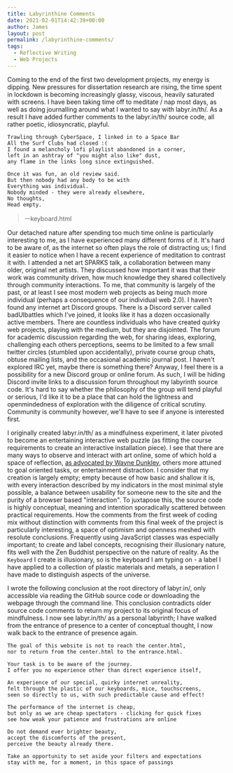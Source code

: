 ```yaml
---
title: Labyrinthine Comments
date: 2021-02-01T14:42:39+00:00
author: James
layout: post
permalink: /labyrinthine-comments/
tags:
  - Reflective Writing
  - Web Projects
---
```


Coming to the end of the first two development projects, my energy is dipping. New pressures for dissertation research are rising, the time spent in lockdown is becoming increasingly glassy, viscous, heavily saturated with screens. I have been taking time off to meditate  / nap most days, as well as doing journalling around what I wanted to say with labyr.in/th/. As a result I have added further comments to the labyr.in/th/ source code, all rather poetic, idiosyncratic, playful.

```
Trawling through CyberSpace, I linked in to a Space Bar
All the Surf Clubs had closed :(
I found a melancholy lofi playlist abandoned in a corner,
left in an ashtray of "you might also like" dust,
any flame in the links long since extinguished.

Once it was fun, an old review said.
But then nobody had any body to be with
Everything was individual.
Nobody minded - they were already elsewhere,
No thoughts,
Head empty.
```
> ㅡkeyboard.html

Our detached nature after spending too much time online is particularly interesting to me, as I have experienced many different forms of it. It's hard to be aware of, as the internet so often plays the role of distracting us; I find it easier to notice when I have a recent experience of meditation to contrast it with. I attended a net art SPARKS talk, a collaboration between many older, original net artists. They discussed how important it was that their work was community driven, how much knowledge they shared collectively through community interactions. To me, that community is largely of the past, or at least I see most modern web projects as being much more individual (perhaps a consequence of our individual web 2.0). I haven't found any internet art Discord groups. There is a Discord server called badUIbattles which I've joined, it looks like it has a dozen occasionally active members. There are countless individuals who have created quirky web projects, playing with the medium, but they are disjointed. The forum for academic discussion regarding the web, for sharing ideas, exploring, challenging each others perceptions, seems to be limited to a few small twitter circles (stumbled upon accidentally), private course group chats, obtuse mailing lists, and the occasional academic journal post. I haven't explored IRC yet, maybe there is something there? Anyway, I feel there is a possibility for a new Discord group or online forum. As such, I will be hiding Discord invite links to a discussion forum throughout my labyrinth source code. It's hard to say whether the philosophy of the group will tend playful or serious, I'd like it to be a place that can hold the lightness and openmindedness of exploration with the diligence of critical scrutiny. Community is community however, we'll have to see if anyone is interested first.

I originally created labyr.in/th/ as a mindfulness experiment, it later pivoted to become an entertaining interactive web puzzle (as fitting the course requirements to create an interactive installation piece). I see that there are many ways to observe and interact with art online, some of which hold a space of reflection, [as advocated by Wayne Dunkley](https://www-jstor-org.ezproxy.brighton.ac.uk/stable/20206066?pq-origsite=summon&seq=1#metadata_info_tab_contents), others more attuned to goal oriented tasks, or entertainment distraction. I consider that my creation is largely empty; empty because of how basic and shallow it is, with every interaction described by my indicators in the most minimal style possible, a balance between usability for someone new to the site and the purity of a browser based "interaction". To juxtapose this, the source code is highly conceptual, meaning and intention sporadically scattered between practical requirements. How the comments from the first week of coding mix without distinction with comments from this final week of the project is particularly interesting, a space of optimism and openness meshed with resolute conclusions. Frequently using JavaScript classes was especially important; to create and label concepts, recognising their illusionary nature, fits well with the Zen Buddhist perspective on the nature of reality. As the `Keyboard` I create is illusionary, so is the keyboard I am typing on - a label I have applied to a collection of plastic materials and metals, a seperation I have made to distinguish aspects of the universe.

I wrote the following conclusion at the root directory of labyr.in/, only accessible via reading the GitHub source code or downloading the webpage through the command line. This conclusion contradicts older source code comments to return my project to its original focus of mindfulness. I now see labyr.in/th/ as a personal labyrinth; I have walked from the entrance of presence to a center of conceptual thought, I now walk back to the entrance of presence again.

```
The goal of this website is not to reach the center.html,
nor to return from the center.html to the entrance.html.

Your task is to be aware of the journey.
I offer you no experience other than direct experience itself,

An experience of our special, quirky internet unreality,
felt through the plastic of our keyboards, mice, touchscreens,
seen so directly to us, with such predictable cause and effect!

The performance of the internet is cheap,
but only as we are cheap spectators - clicking for quick fixes
see how weak your patience and frustrations are online

Do not demand ever brighter beauty,
accept the discomforts of the present,
perceive the beauty already there.

Take an opportunity to set aside your filters and expectations
stay with me, for a moment, in this space of passings
```



